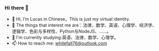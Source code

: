 ### Hi there 👋
<!---
Zacharia2/Zacharia2 is a ✨ special ✨ repository because its `README.md` (this file) appears on your GitHub profile.
You can click the Preview link to take a look at your changes.
--->

- 👋 Hi, I’m Lucas in Chinese，This is just my virtual identity.
- 👀 The things that interest me are：法律、数学、英语、心理学、经济学、逻辑学、色彩与多样性、Python与NodeJS、……。
- 🌱 I'm currently studying:英语、法律、数学、心理学。
- 📫 How to reach me: whitefall76@outlook.com
